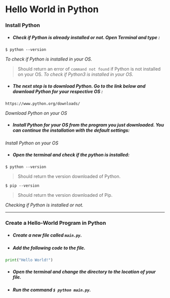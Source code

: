 # Hello World in Python

### Install Python

+ ##### Check if Python is already installed or not. Open Terminal and type : 
``` zh
$ python --version
```
_To check if Python is installed in your OS._

> Should return an error of `command not found` if Python is not installed on your OS.
_To check if Python3 is installed in your OS._

+ ##### The next step is to download Python. Go to the link below and download Python for your respective OS :
`https://www.python.org/downloads/`

_Download Python on your OS_   

+ ##### Install Python for your OS from the program you just downloaded. You can continue the installation with the default settings:

_Install Python on your OS_  

+ ##### Open the terminal and check if the python is installed:

``` zh
$ python --version
```

> Should return the version downloaded of Python.

``` zh
$ pip --version
```

> Should return the version downloaded of Pip.

_Checking if Python is installed or not._ 

--- 

### Create a Hello-World Program in Python

+ ##### Create a new file called `main.py`.
+ ##### Add the following code to the file.
``` python
print("Hello World!")
```
+ ##### Open the terminal and change the directory to the location of your file.
+ ##### Run the command `$ python main.py`.


